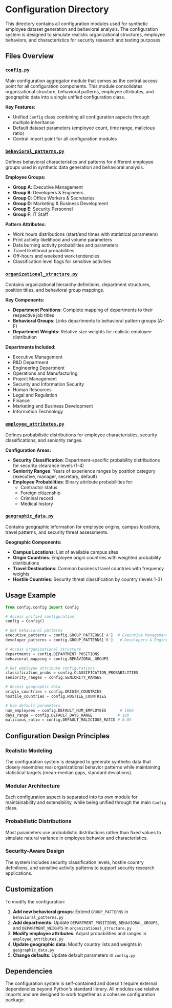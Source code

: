 # Configuration Directory

This directory contains all configuration modules used for synthetic employee dataset generation and behavioral analysis. The configuration system is designed to simulate realistic organizational structures, employee behaviors, and characteristics for security research and testing purposes.

## Files Overview

### [`config.py`](./config.py)
Main configuration aggregator module that serves as the central access point for all configuration components. This module consolidates organizational structure, behavioral patterns, employee attributes, and geographic data into a single unified configuration class.

**Key Features:**
- Unified `Config` class combining all configuration aspects through multiple inheritance
- Default dataset parameters (employee count, time range, malicious ratio)
- Central import point for all configuration modules

### [`behavioral_patterns.py`](./behavioral_patterns.py)
Defines behavioral characteristics and patterns for different employee groups used in synthetic data generation and behavioral analysis.

**Employee Groups:**
- **Group A**: Executive Management
- **Group B**: Developers & Engineers  
- **Group C**: Office Workers & Secretaries
- **Group D**: Marketing & Business Development
- **Group E**: Security Personnel
- **Group F**: IT Staff

**Pattern Attributes:**
- Work hours distributions (start/end times with statistical parameters)
- Print activity likelihood and volume parameters
- Data burning activity probabilities and parameters
- Travel likelihood probabilities
- Off-hours and weekend work tendencies
- Classification level flags for sensitive activities

### [`organizational_structure.py`](./organizational_structure.py)
Contains organizational hierarchy definitions, department structures, position titles, and behavioral group mappings.

**Key Components:**
- **Department Positions**: Complete mapping of departments to their respective job titles
- **Behavioral Groups**: Links departments to behavioral pattern groups (A-F)
- **Department Weights**: Relative size weights for realistic employee distribution

**Departments Included:**
- Executive Management
- R&D Department
- Engineering Department
- Operations and Manufacturing
- Project Management
- Security and Information Security
- Human Resources
- Legal and Regulation
- Finance
- Marketing and Business Development
- Information Technology

### [`employee_attributes.py`](./employee_attributes.py)
Defines probabilistic distributions for employee characteristics, security classifications, and seniority ranges.

**Configuration Areas:**
- **Security Classification**: Department-specific probability distributions for security clearance levels (1-4)
- **Seniority Ranges**: Years of experience ranges by position category (executive, manager, secretary, default)
- **Employee Probabilities**: Binary attribute probabilities for:
  - Contractor status
  - Foreign citizenship
  - Criminal record
  - Medical history

### [`geographic_data.py`](./geographic_data.py)
Contains geographic information for employee origins, campus locations, travel patterns, and security threat assessments.

**Geographic Components:**
- **Campus Locations**: List of available campus sites
- **Origin Countries**: Employee origin countries with weighted probability distributions
- **Travel Destinations**: Common business travel countries with frequency weights
- **Hostile Countries**: Security threat classification by country (levels 1-3)

## Usage Example

```python
from config.config import Config

# Access unified configuration
config = Config()

# Get behavioral patterns
executive_patterns = config.GROUP_PATTERNS['A']  # Executive Management
developer_patterns = config.GROUP_PATTERNS['B']   # Developers & Engineers

# Access organizational structure
departments = config.DEPARTMENT_POSITIONS
behavioral_mapping = config.BEHAVIORAL_GROUPS

# Get employee attribute configurations
classification_probs = config.CLASSIFICATION_PROBABILITIES
seniority_ranges = config.SENIORITY_RANGES

# Access geographic data
origin_countries = config.ORIGIN_COUNTRIES
hostile_countries = config.HOSTILE_COUNTRIES

# Use default parameters
num_employees = config.DEFAULT_NUM_EMPLOYEES      # 1666
days_range = config.DEFAULT_DAYS_RANGE           # 180
malicious_ratio = config.DEFAULT_MALICIOUS_RATIO # 0.05
```

## Configuration Design Principles

### Realistic Modeling
The configuration system is designed to generate synthetic data that closely resembles real organizational behavior patterns while maintaining statistical targets (mean-median gaps, standard deviations).

### Modular Architecture
Each configuration aspect is separated into its own module for maintainability and extensibility, while being unified through the main `Config` class.

### Probabilistic Distributions
Most parameters use probabilistic distributions rather than fixed values to simulate natural variance in employee behavior and characteristics.

### Security-Aware Design
The system includes security classification levels, hostile country definitions, and sensitive activity patterns to support security research applications.

## Customization

To modify the configuration:

1. **Add new behavioral groups**: Extend `GROUP_PATTERNS` in `behavioral_patterns.py`
2. **Add departments**: Update `DEPARTMENT_POSITIONS`, `BEHAVIORAL_GROUPS`, and `DEPARTMENT_WEIGHTS` in `organizational_structure.py`
3. **Modify employee attributes**: Adjust probabilities and ranges in `employee_attributes.py`
4. **Update geographic data**: Modify country lists and weights in `geographic_data.py`
5. **Change defaults**: Update default parameters in `config.py`

## Dependencies

The configuration system is self-contained and doesn't require external dependencies beyond Python's standard library. All modules use relative imports and are designed to work together as a cohesive configuration package.
